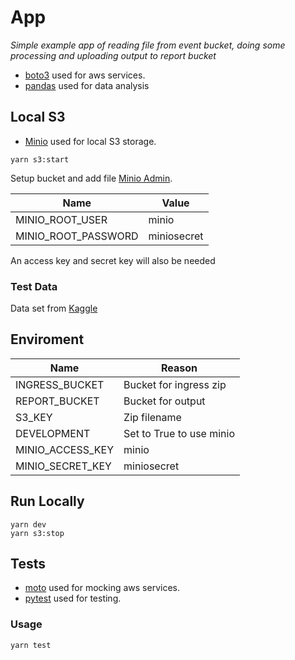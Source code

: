 # App

_Simple example app of reading file from event bucket, doing some processing and uploading output to report bucket_

- [boto3](https://boto3.amazonaws.com/v1/documentation/api/latest/guide/quickstart.html/) used for aws services.
- [pandas](https://pandas.pydata.org) used for data analysis

## Local S3

- [Minio](https://hub.docker.com/r/bitnami/minio) used for local S3 storage.

```
yarn s3:start
```

Setup bucket and add file [Minio Admin](http://localhost:9001/).

| Name                | Value       |
| ------------------- | ----------- |
| MINIO_ROOT_USER     | minio       |
| MINIO_ROOT_PASSWORD | miniosecret |

An access key and secret key will also be needed

### Test Data

Data set from [Kaggle](https://www.kaggle.com/datasets?topic=trendingDataset)

## Enviroment

| Name             | Reason                   |
| ---------------- | ------------------------ |
| INGRESS_BUCKET   | Bucket for ingress zip   |
| REPORT_BUCKET    | Bucket for output        |
| S3_KEY           | Zip filename             |
| DEVELOPMENT      | Set to True to use minio |
| MINIO_ACCESS_KEY | minio                    |
| MINIO_SECRET_KEY | miniosecret              |

## Run Locally

```
yarn dev
yarn s3:stop
```

## Tests

- [moto](http://docs.getmoto.org/en/latest/) used for mocking aws services.
- [pytest](https://docs.pytest.org/en/8.0.x/) used for testing.

### Usage

```
yarn test
```
